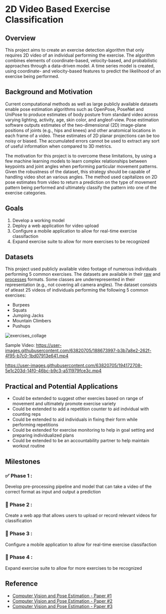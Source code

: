 # 2D Video Based Exercise Classification 

## Overview

This project aims to create an exercise detection algorithm that only requires 2D video of an individual performing the exercise. The algorithm combines elements of coordinate-based, velocity-based, and probabilistic approaches through a data-driven model. A time series model is created, using coordinate- and velocity-based features to predict the likelihood of an exercise being performed.

## Background and Motivation

Current computational methods as well as large publicly available datasets enable pose estimation algorithms such as OpenPose, PoseNet and UniPose to produce estimates of body posture from standard video across varying lighting, activity, age, skin color, and angleof-view.  Pose estimation software outputs estimates of the two-dimensional (2D) image-plane positions of joints (e.g., hips and knees) and other anatomical locations in each frame of a video. These estimates of 2D planar projections can be too noisy or biased.  The accumulated errors cannot be used to extract any sort of useful information when compared to 3D metrics.

The motivation for this project is to overcome these limitations, by using a few machine learning models to learn complex relationships between keypoints and joint angles when performing particular movement patterns.  Given the robustness of the dataset, this strategy should be capable of handling video shot an various angles. The method used capitalizes on 2D pose estimates from video to return a prediction on the type of movement pattern being performed and ultimately classify the pattern into one of the exercise categories.

## Goals

1. Develop a working model
2. Deploy a web application for video upload
3. Configure a mobile application to allow for real-time exercise classifaction
4. Expand exercise suite to allow for more exercises to be recognized 

## Datasets

This project used publicly available video footage of numerous individuals performing 5 common exercises. The datasets are available in their [raw](https://drive.google.com/drive/folders/1A9l2agr-vH47Ka-0sNSCWGHg8ZNNzUwJ?usp=sharing) and [processes](https://drive.google.com/drive/folders/1s-H1MJ2RzYzeVfOQikYDZ_T20dsnMDQ8?usp=sharing) formats. Some classes are underrepresented in their representation (e.g., not covering all camera angles). The dataset consists of atleast 25 videos of individuals performing the following 5 common exercises: 

- Burpees
- Squats
- Jumping Jacks
- Mountain Climbers
- Pushups

![exercises_collage](https://user-images.githubusercontent.com/63820705/188683690-c37e7862-db58-4479-86cb-d55682443a7b.jpg)

Sample Video: https://user-images.githubusercontent.com/63820705/188673997-b3b7a8e2-262f-4f95-b7c0-1bd07913e641.mp4



https://user-images.githubusercontent.com/63820705/194172708-5e1c203d-14f0-46bc-b9c3-a511979fce3c.mp4



## Practical and Potential Applications

- Could be extended to suggest other exercies based on range of movement and ultimately promote exercise variety
- Could be extended to add a repetition counter to aid indvidual with counting reps
- Could be extended to aid individuals in fixing their form while performing repetitions
- Could be extended for exercise monitoring to help in goal setting and preparing individualized plans
- Could be extended to be an accountability partner to help maintain workout routine
  
## Milestones

### :white_check_mark: Phase 1 :
Develop pre-processing pipeline and model that can take a video of the correct format as input and output a prediction

### :white_square_button: Phase 2 :
Create a web app that allows users to upload or record relevant videos for classification

### :white_square_button: Phase 3 : 
Configure a mobile application to allow for real-time exercise classifaction

### :white_square_button: Phase 4 :
Expand exercise suite to allow for more exercises to be recognized 

## Reference

- [Computer Vision and Pose Estimation - Paper #1](https://arxiv.org/pdf/2005.03194.pdf)
- [Computer Vision and Pose Estimation - Paper #2](https://www.researchgate.net/publication/333625301_Workout_Type_Recognition_and_Repetition_Counting_with_CNNs_from_3D_Acceleration_Sensed_on_the_Chest)
- [Computer Vision and Pose Estimation - Paper #3](https://eprints.leedsbeckett.ac.uk/id/eprint/5932/1/AutomaticRecognitionofPhysicalExercisesPerformedbyStrokeSurvivorstoImproveRemoteRehabilitationAM-MONEKOSSO.pdf)

